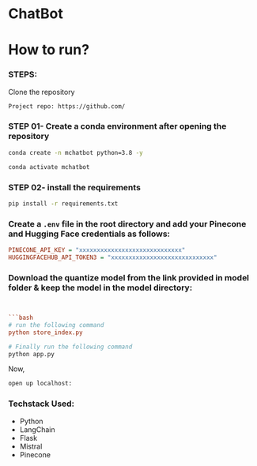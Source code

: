 # ChatBot
# How to run?
### STEPS:

Clone the repository

```bash
Project repo: https://github.com/
```

### STEP 01- Create a conda environment after opening the repository

```bash
conda create -n mchatbot python=3.8 -y
```

```bash
conda activate mchatbot
```

### STEP 02- install the requirements
```bash
pip install -r requirements.txt
```


### Create a `.env` file in the root directory and add your Pinecone and Hugging Face credentials as follows:

```ini
PINECONE_API_KEY = "xxxxxxxxxxxxxxxxxxxxxxxxxxxxx"
HUGGINGFACEHUB_API_TOKEN3 = "xxxxxxxxxxxxxxxxxxxxxxxxxxxxx"
```


### Download the quantize model from the link provided in model folder & keep the model in the model directory:

```ini


```bash
# run the following command
python store_index.py
```

```bash
# Finally run the following command
python app.py
```

Now,
```bash
open up localhost:
```


### Techstack Used:

- Python
- LangChain
- Flask
- Mistral
- Pinecone

